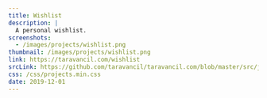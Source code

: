 ```yaml
---
title: Wishlist 
description: |
  A personal wishlist. 
screenshots:
  - /images/projects/wishlist.png
thumbnail: /images/projects/wishlist.png
link: https://taravancil.com/wishlist 
srcLink: https://github.com/taravancil/taravancil.com/blob/master/src/js/wishlist.js  
css: /css/projects.min.css
date: 2019-12-01
---
```

